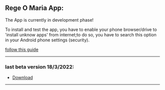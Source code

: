## Rege O Maria App:

The App is currently in development phase!

To install and test the app, you have to enable your phone browser/drive to 'install unknow apps' from internet;to do so, you have to search this option in your Android phone settings (security).

[follow this guide](https://docs.google.com/document/d/e/2PACX-1vQCLPccI8WU_CHzfBbyEF9RKHXNDPyEMeAxHE-7BGAWs0jexvoYKUGujpf2tRhFdw/pub)

---

### last beta version 18/3/2022:
- [Download](https://drive.google.com/file/d/17pRxNnamORTjgDdb4bu20ozY5S-QQokS/view?usp=sharing)


<!--
### old version 18/3/2022
- [Download](https://drive.google.com/file/d/1tH3SQNN8e7zyZ51yACP8ucBZtfmBrgkK/view?usp=sharing)

### old old version 18/3/2022:
- [Download](https://drive.google.com/file/d/1KjGTVeYdWrzmFoHpXZk_Nmz7ZD_ig39F/view?usp=sharing)

---

info about [me](https://mtravascio.github.io/)

-->

---
